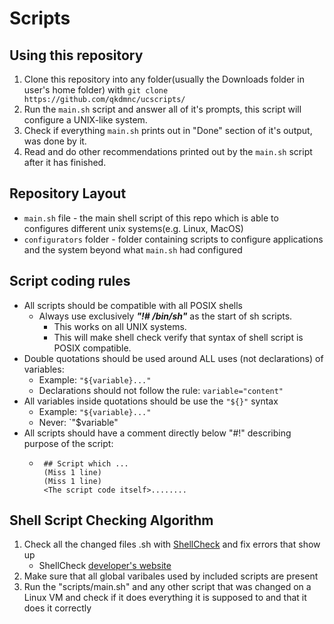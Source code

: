 # Scripts
## Using this repository
1. Clone this repository into any folder(usually the Downloads folder in user's home folder) with `git clone https://github.com/qkdmnc/ucscripts/`
2. Run the `main.sh` script and answer all of it's prompts, this script will configure a UNIX-like system.
3. Check if everything `main.sh` prints out in "Done" section of it's output, was done by it.
4. Read and do other recommendations printed out by the `main.sh` script after it has finished.


## Repository Layout
* `main.sh` file - the main shell script of this repo which is able to configures different unix systems(e.g. Linux, MacOS)
* `configurators` folder - folder containing scripts to configure applications and the system beyond what `main.sh` had configured


## Script coding rules
* All scripts should be compatible with all POSIX shells
	* Always use exclusively ***"!# /bin/sh"*** as the start of sh scripts.
		* This works on all UNIX systems.
		* This will make shell check verify that syntax of shell script is POSIX compatible.  
* Double quotations should be used around ALL uses (not declarations) of variables:
	* Example: `"${variable}..."`
	* Declarations should not follow the rule: `variable="content"`
* All variables inside quotations should be use the `"${}"` syntax
	* Example: `"${variable}..."`
	* Never: `"$variable" 
* All scripts should have a comment directly below "#!" describing purpose of the script:
	 * ```
	 	## Script which ...
		(Miss 1 line)
		(Miss 1 line)
	 	<The script code itself>........
	    ```


## Shell Script Checking Algorithm
1. Check all the changed files .sh with [ShellCheck](https://www.shellcheck.net/) and fix errors that show up
	* ShellCheck [developer's website](https://github.com/koalaman/shellcheck)
2. Make sure that all global varibales used by included scripts are present
3. Run the "scripts/main.sh" and any other script that was changed on a Linux VM and check if it does everything it is supposed to and that it does it correctly
